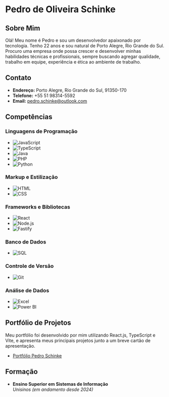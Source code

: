 # Pedro de Oliveira Schinke

## Sobre Mim

Olá! Meu nome é Pedro e sou um desenvolvedor apaixonado por tecnologia. Tenho 22 anos e sou natural de Porto Alegre, Rio Grande do Sul. Procuro uma empresa onde possa crescer e desenvolver minhas habilidades técnicas e profissionais, sempre buscando agregar qualidade, trabalho em equipe, experiência e ética ao ambiente de trabalho.

## Contato

- **Endereço:** Porto Alegre, Rio Grande do Sul, 91350-170
- **Telefone:** +55 51 98314-5592
- **Email:** [pedro.schinke@outlook.com](mailto:pedro.schinke@outlook.com)

## Competências

### Linguagens de Programação

- ![JavaScript](https://img.shields.io/badge/-JavaScript-F7DF1E?style=flat-square&logo=javascript&logoColor=black)
- ![TypeScript](https://img.shields.io/badge/-TypeScript-3178C6?style=flat-square&logo=typescript&logoColor=white)
- ![Java](https://img.shields.io/badge/-Java-007396?style=flat-square&logo=java&logoColor=white)
- ![PHP](https://img.shields.io/badge/-PHP-726FF4?style=flat-square&logo=php&logoColor=white)
- ![Python](https://img.shields.io/badge/-Python-3776AB?style=flat-square&logo=python&logoColor=white)

### Markup e Estilização

- ![HTML](https://img.shields.io/badge/-HTML-E34F26?style=flat-square&logo=html5&logoColor=white)
- ![CSS](https://img.shields.io/badge/-CSS-1572B6?style=flat-square&logo=css3&logoColor=white)

### Frameworks e Bibliotecas

- ![React](https://img.shields.io/badge/-React-61DAFB?style=flat-square&logo=react&logoColor=black)
- ![Node.js](https://img.shields.io/badge/-Node.js-339933?style=flat-square&logo=node.js&logoColor=white)
- ![Fastify](https://img.shields.io/badge/-Fastify-000000?style=flat-square&logo=fastify&logoColor=white)

### Banco de Dados

- ![SQL](https://img.shields.io/badge/-SQL-4479A1?style=flat-square&logo=postgresql&logoColor=white)

### Controle de Versão

- ![Git](https://img.shields.io/badge/-Git-F05032?style=flat-square&logo=git&logoColor=white)

### Análise de Dados

- ![Excel](https://img.shields.io/badge/-Excel-217346?style=flat-square&logo=microsoft-excel&logoColor=white)
- ![Power BI](https://img.shields.io/badge/-Power%20BI-F2C811?style=flat-square&logo=power-bi&logoColor=black)

## Portfólio de Projetos

Meu portfólio foi desenvolvido por mim utilizando React.js, TypeScript e Vite, e apresenta meus principais projetos junto a um breve cartão de apresentação.

- [Portfólio Pedro Schinke](http://portfolio-pedro-schinke.s3-website-us-east-1.amazonaws.com/)

## Formação

- **Ensino Superior em Sistemas de Informação**  
  _Unisinos (em andamento desde 2024)_
